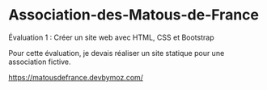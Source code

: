 # Association-des-Matous-de-France
Évaluation 1 : Créer un site web avec HTML, CSS et Bootstrap

Pour cette évaluation, je devais réaliser un site statique pour une association fictive.

https://matousdefrance.devbymoz.com/

